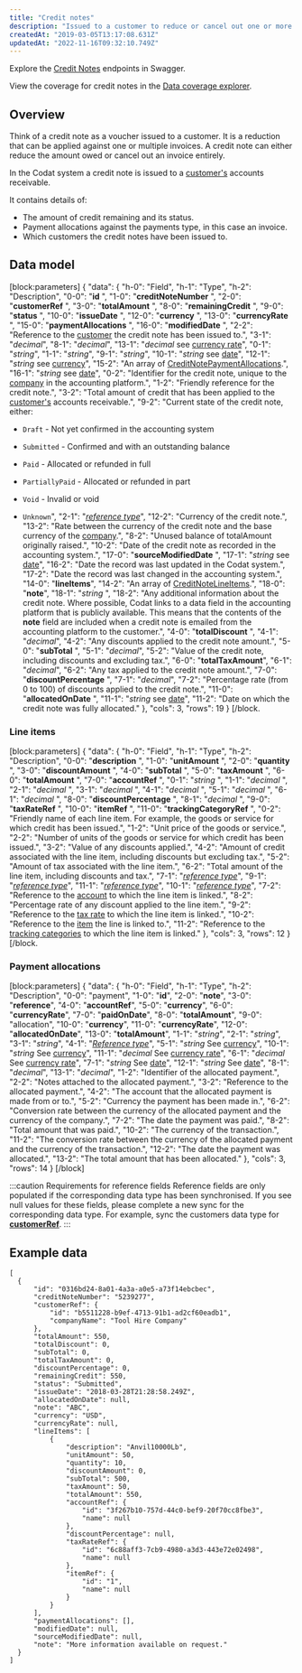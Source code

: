 ```yaml
---
title: "Credit notes"
description: "Issued to a customer to reduce or cancel out one or more invoices when applied"
createdAt: "2019-03-05T13:17:08.631Z"
updatedAt: "2022-11-16T09:32:10.749Z"
---
```


Explore the <a className="external" href="https://api.codat.io/swagger/index.html#/CreditNotes" target="_blank">Credit Notes</a> endpoints in Swagger.

View the coverage for credit notes in the <a className="external" href="https://knowledge.codat.io/supported-features/accounting?view=tab-by-data-type&dataType=creditNotes" target="_blank">Data coverage explorer</a>.

## Overview

Think of a credit note as a voucher issued to a customer. It is a reduction that can be applied against one or multiple invoices. A credit note can either reduce the amount owed or cancel out an invoice entirely.

In the Codat system a credit note is issued to a [customer's](https://docs.codat.io/docs/datamodel-accounting-customers) accounts receivable.

It contains details of:

- The amount of credit remaining and its status.
- Payment allocations against the payments type, in this case an invoice.
- Which customers the credit notes have been issued to.

## Data model

[block:parameters]
{
"data": {
"h-0": "Field",
"h-1": "Type",
"h-2": "Description",
"0-0": "**id** ",
"1-0": "**creditNoteNumber** ",
"2-0": "**customerRef** ",
"3-0": "**totalAmount** ",
"8-0": "**remainingCredit** ",
"9-0": "**status** ",
"10-0": "**issueDate** ",
"12-0": "**currency** ",
"13-0": "**currencyRate** ",
"15-0": "**paymentAllocations** ",
"16-0": "**modifiedDate** ",
"2-2": "Reference to the [customer](https://docs.codat.io/docs/datamodel-accounting-customers) the credit note has been issued to.",
"3-1": "_decimal_",
"8-1": "_decimal_",
"13-1": "_decimal_
see [currency rate](https://docs.codat.io/docs/datamodel-shared-currencyrate)",
"0-1": "_string_",
"1-1": "_string_",
"9-1": "_string_",
"10-1": "_string_
see [date](https://docs.codat.io/docs/datamodel-shared-date)",
"12-1": "_string_
see [currency](https://docs.codat.io/docs/datamodel-shared-currency)",
"15-2": "An array of [CreditNotePaymentAllocations](#section-payment-allocations).",
"16-1": "_string_
see [date](https://docs.codat.io/docs/datamodel-shared-date)",
"0-2": "Identifier for the credit note, unique to the [company](https://docs.codat.io/docs/datamodel-accounting-company) in the accounting platform.",
"1-2": "Friendly reference for the credit note.",
"3-2": "Total amount of credit that has been applied to the [customer's](https://docs.codat.io/docs/datamodel-accounting-customers) accounts receivable.",
"9-2": "Current state of the credit note, either:

- `Draft` - Not yet confirmed in the accounting system

- `Submitted` - Confirmed and with an outstanding balance

- `Paid` - Allocated or refunded in full

- `PartiallyPaid` - Allocated or refunded in part

- `Void` - Invalid or void

- `Unknown`",
  "2-1": "_[reference type](https://docs.codat.io/docs/datamodel-accounting-referencetypes#section-customerref)_",
  "12-2": "Currency of the credit note.",
  "13-2": "Rate between the currency of the credit note and the base currency of the [company](https://docs.codat.io/docs/datamodel-accounting-company).",
  "8-2": "Unused balance of totalAmount originally raised.",
  "10-2": "Date of the credit note as recorded in the accounting system.",
  "17-0": "**sourceModifiedDate** ",
  "17-1": "_string_
  see [date](https://docs.codat.io/docs/datamodel-shared-date)",
  "16-2": "Date the record was last updated in the Codat system.",
  "17-2": "Date the record was last changed in the accounting system.",
  "14-0": "**lineItems**",
  "14-2": "An array of [CreditNoteLineItems](#section-line-items).",
  "18-0": "**note**",
  "18-1": "_string_ ",
  "18-2": "Any additional information about the credit note. Where possible, Codat links to a data field in the accounting platform that is publicly available. This means that the contents of the **note** field are included when a credit note is emailed from the accounting platform to the customer.",
  "4-0": "**totalDiscount** ",
  "4-1": "_decimal_",
  "4-2": "Any discounts applied to the credit note amount.",
  "5-0": "**subTotal** ",
  "5-1": "_decimal_",
  "5-2": "Value of the credit note, including discounts and excluding tax.",
  "6-0": "**totalTaxAmount**",
  "6-1": "_decimal_",
  "6-2": "Any tax applied to the credit note amount.",
  "7-0": "**discountPercentage** ",
  "7-1": "_decimal_",
  "7-2": "Percentage rate (from 0 to 100) of discounts applied to the credit note.",
  "11-0": "**allocatedOnDate** ",
  "11-1": "_string_
  see [date](https://docs.codat.io/docs/datamodel-shared-date)",
  "11-2": "Date on which the credit note was fully allocated."
  },
  "cols": 3,
  "rows": 19
  }
  [/block.

### Line items

[block:parameters]
{
"data": {
"h-0": "Field",
"h-1": "Type",
"h-2": "Description",
"0-0": "**description** ",
"1-0": "**unitAmount** ",
"2-0": "**quantity** ",
"3-0": "**discountAmount** ",
"4-0": "**subTotal** ",
"5-0": "**taxAmount** ",
"6-0": "**totalAmount** ",
"7-0": "**accountRef** ",
"0-1": "_string_ ",
"1-1": "_decimal_ ",
"2-1": "_decimal_ ",
"3-1": "_decimal_ ",
"4-1": "_decimal_ ",
"5-1": "_decimal_ ",
"6-1": "_decimal_ ",
"8-0": "**discountPercentage** ",
"8-1": "_decimal_ ",
"9-0": "**taxRateRef** ",
"10-0": "**itemRef** ",
"11-0": "**trackingCategoryRef** ",
"0-2": "Friendly name of each line item. For example, the goods or service for which credit has been issued.",
"1-2": "Unit price of the goods or service.",
"2-2": "Number of units of the goods or service for which credit has been issued.",
"3-2": "Value of any discounts applied.",
"4-2": "Amount of credit associated with the line item, including discounts but excluding tax.",
"5-2": "Amount of tax associated with the line item.",
"6-2": "Total amount of the line item, including discounts and tax.",
"7-1": "_[reference type](https://docs.codat.io/docs/datamodel-accounting-referencetypes#section-accountref)_",
"9-1": "_[reference type](https://docs.codat.io/docs/datamodel-accounting-referencetypes#section-taxrateref)_",
"11-1": "_[reference type](https://docs.codat.io/docs/datamodel-accounting-referencetypes#section-trackingCategoryRef)_",
"10-1": "_[reference type](https://docs.codat.io/docs/datamodel-accounting-referencetypes#section-itemref)_",
"7-2": "Reference to the [account](https://docs.codat.io/docs/datamodel-accounting-chartofaccounts) to which the line item is linked.",
"8-2": "Percentage rate of any discount applied to the line item.",
"9-2": "Reference to the [tax rate](https://docs.codat.io/docs/datamodel-accounting-taxrates) to which the line item is linked.",
"10-2": "Reference to the [item](https://docs.codat.io/docs/datamodel-accounting-items) the line is linked to.",
"11-2": "Reference to the [tracking categories](https://docs.codat.io/docs/datamodel-accounting-trackingcategories) to which the line item is linked."
},
"cols": 3,
"rows": 12
}
[/block.

### Payment allocations

[block:parameters]
{
"data": {
"h-0": "Field",
"h-1": "Type",
"h-2": "Description",
"0-0": "payment",
"1-0": "**id**",
"2-0": "**note**",
"3-0": "**reference**",
"4-0": "**accountRef**",
"5-0": "**currency**",
"6-0": "**currencyRate**",
"7-0": "**paidOnDate**",
"8-0": "**totalAmount**",
"9-0": "allocation",
"10-0": "**currency**",
"11-0": "**currencyRate**",
"12-0": "**allocatedOnDate**",
"13-0": "**totalAmount**",
"1-1": "_string_",
"2-1": "_string_",
"3-1": "_string_",
"4-1": "[_Reference type_](https://docs.codat.io/docs/datamodel-accounting-referencetypes#section-accountref)",
"5-1": "_string_
See [currency](https://docs.codat.io/docs/datamodel-shared-currency)",
"10-1": "_string_
See [currency](https://docs.codat.io/docs/datamodel-shared-currency)",
"11-1": "_decimal_
See [currency rate](https://docs.codat.io/docs/datamodel-shared-currencyrate)",
"6-1": "_decimal_
See [currency rate](https://docs.codat.io/docs/datamodel-shared-currencyrate)",
"7-1": "_string_
See [date](https://docs.codat.io/docs/datamodel-shared-date)",
"12-1": "_string_
See [date](https://docs.codat.io/docs/datamodel-shared-date)",
"8-1": "_decimal_",
"13-1": "_decimal_",
"1-2": "Identifier of the allocated payment.",
"2-2": "Notes attached to the allocated payment.",
"3-2": "Reference to the allocated payment.",
"4-2": "The account that the allocated payment is made from or to.",
"5-2": "Currency the payment has been made in.",
"6-2": "Conversion rate between the currency of the allocated payment and the currency of the company.",
"7-2": "The date the payment was paid.",
"8-2": "Total amount that was paid.",
"10-2": "The currency of the transaction.",
"11-2": "The conversion rate between the currency of the allocated payment and the currency of the transaction.",
"12-2": "The date the payment was allocated.",
"13-2": "The total amount that has been allocated."
},
"cols": 3,
"rows": 14
}
[/block]

:::caution Requirements for reference fields
Reference fields are only populated if the corresponding data type has been synchronised. If you see null values for these fields, please complete a new sync for the corresponding data type. For example, sync the customers data type for **[customerRef](https://docs.codat.io/docs/datamodel-accounting-referencetypes#section-customerref)**.
:::

## Example data

```
[
  {
      "id": "0316bd24-8a01-4a3a-a0e5-a73f14ebcbec",
      "creditNoteNumber": "5239277",
      "customerRef": {
          "id": "b5511228-b9ef-4713-91b1-ad2cf60eadb1",
          "companyName": "Tool Hire Company"
      },
      "totalAmount": 550,
      "totalDiscount": 0,
      "subTotal": 0,
      "totalTaxAmount": 0,
      "discountPercentage": 0,
      "remainingCredit": 550,
      "status": "Submitted",
      "issueDate": "2018-03-28T21:28:58.249Z",
      "allocatedOnDate": null,
      "note": "ABC",
      "currency": "USD",
      "currencyRate": null,
      "lineItems": [
          {
              "description": "Anvil10000Lb",
              "unitAmount": 50,
              "quantity": 10,
              "discountAmount": 0,
              "subTotal": 500,
              "taxAmount": 50,
              "totalAmount": 550,
              "accountRef": {
                  "id": "3f267b10-757d-44c0-bef9-20f70cc8fbe3",
                  "name": null
              },
              "discountPercentage": null,
              "taxRateRef": {
                  "id": "6c88aff3-7cb9-4980-a3d3-443e72e02498",
                  "name": null
              },
              "itemRef": {
                  "id": "1",
                  "name": null
              }
          }
      ],
      "paymentAllocations": [],
      "modifiedDate": null,
      "sourceModifiedDate": null,
      "note": "More information available on request."
  }
]
```
